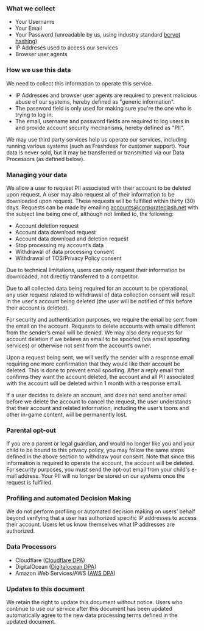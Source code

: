 ### What we collect

* Your Username
* Your Email
* Your Password (unreadable by us, using industry standard [bcrypt hashing](https://en.wikipedia.org/wiki/Bcrypt))
* IP Addreses used to access our services
* Browser user agents

### How we use this data

We need to collect this information to operate this service. 

* IP Addresses and browser user agents are required to prevent malicious abuse of our systems, hereby defined as "generic information".
* The password field is only used for making sure you're the one who is trying to log in.
* The email, username and password fields are required to log users in and provide account security mechanisms, hereby defined as "PII".

We may use third party services help us operate our services, including running various systems (such as Freshdesk for customer support). Your data is never sold, but it may be transferred or transmitted via our Data Processors (as defined below).   

### Managing your data

We allow a user to request PII associated with their account to be deleted upon request. A user may also request all of their information to be downloaded upon request. These requests will be fulfilled within thirty (30) days. Requests can be made by emailing accounts@corporateclash.net with the subject line being one of, although not limited to, the following:

* Account deletion request
* Account data download request
* Account data download and deletion request
* Stop processing my account’s data
* Withdrawal of data processing consent
* Withdrawal of TOS/Privacy Policy consent

Due to technical limitations, users can only request their information be downloaded, not directly transferred to a competitor.

Due to all collected data being required for an account to be operational, any user request related to withdrawal of data collection consent will result in the user's account being deleted (the user will be notified of this before their account is deleted). 

For security and authentication purposes, we require the email be sent from the email on the account. Requests to delete accounts with emails different from the sender’s email will be denied. We may also deny requests for account deletion if we believe an email to be spoofed (via email spoofing services) or otherwise not sent from the account’s owner.

Upon a request being sent, we will verify the sender with a response email requiring one more confirmation that they would like their account be deleted. This is done to prevent email spoofing. After a reply email that confirms they want the account deleted, the account and all PII associated with the account will be deleted within 1 month with a response email.

If a user decides to delete an account, and does not send another email before we delete the account to cancel the request, the user understands that their account and related information, including the user’s toons and other in-game content, will be permanently lost.

### Parental opt-out

If you are a parent or legal guardian, and would no longer like you and your child to be bound to this privacy policy, you may follow the same steps defined in the above section to withdraw your consent. Note that since this information is required to operate the account, the account will be deleted. For security purposes, you must send the opt-out email from your child's e-mail address. Your PII will no longer be stored on our systems once the request is fulfilled.

### Profiling and automated Decision Making

We do not perform profiling or automated decision making on users’ behalf beyond verifying that a user has authorized specific IP addresses to access their account. Users let us know themselves what IP addresses are authorized.

### Data Processors

* Cloudflare ([Cloudflare DPA](https://drive.google.com/file/d/1-3p3X_WYuP_864MMBIO0OfMi0Pahf6kW/view?usp=sharing))
* DigitalOcean ([Digitalocean DPA](https://www.digitalocean.com/legal/data-processing-agreement/))
* Amazon Web Services/AWS ([AWS DPA](https://d1.awsstatic.com/legal/aws-gdpr/AWS_GDPR_DPA.pdf))

### Updates to this document

We retain the right to update this document without notice. Users who continue to use our service after this document has been updated automatically agree to the new data processing terms defined in the updated document.
